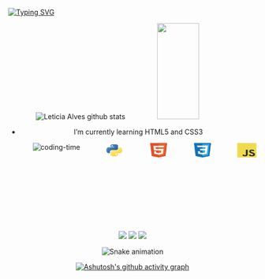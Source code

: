  

[![Typing SVG](https://readme-typing-svg.herokuapp.com/?color=696969&size=25&center=true&vCenter=true&width=1000&lines=Hello,+My+name+is+Leticia+Alves;I+am+17+years+old;I'm+from+Brazil;I+am+a+Data+Science+student;Be+Welcome!+:%29)](https://git.io/typing-svg)


<div align="center">  
  <img width="49%" height="195px" src="https://github-readme-stats.vercel.app/api?username=LeticiaAlvesS64&show_icons=false&count_private=true&hide_border=false&title_color=0000FF&icon_color=ff91a4&text_color=DCDCDC&bg_color=1C1C1C" alt="Leticia Alves github stats" /> 
  <img width="41%" height="195px" src="https://github-readme-stats.vercel.app/api/top-langs/?username=LeticiaAlvesS64&layout=compact&hide_border=false&title_color=0000FF&text_color=DCDCDC&bg_color=363636" />
  
-  I’m currently learning HTML5 and CSS3
 
  
<div style="display: flex; justify-content: space-between;"> <br>
  <img align="left"height="150" alt="coding-time" src="code.gif">
  <img align="center" height="30" width="40" alt="python-icon" src="https://raw.githubusercontent.com/devicons/devicon/master/icons/python/python-original.svg">
  <img align="center" height="30" width="40" alt="html-icon" src="https://raw.githubusercontent.com/devicons/devicon/master/icons/html5/html5-original.svg">
  <img align="center" height="30" width="40" alt="css3-icon" src="https://raw.githubusercontent.com/devicons/devicon/master/icons/css3/css3-original.svg">
  <img align="center" height="30" width="40" alt="javascript-icon" src="https://raw.githubusercontent.com/devicons/devicon/master/icons/javascript/javascript-original.svg">
</div>
 
  ##
 
 <div> 
  <a href="https://www.instagram.com/letyalvs__" target="_blank"><img src="https://img.shields.io/badge/-Instagram-%23E4405F?style=for-the-badge&logo=instagram&logoColor=white" target="_blank"></a>
  <a href = "mailto:leticiaalvessousa64@gmail.com"><img src="https://img.shields.io/badge/-Gmail-%23333?style=for-the-badge&logo=gmail&logoColor=white" target="_blank"></a>
  <a href="https://www.linkedin.com/in/letícia-alves-58b418265" target="_blank"><img src="https://img.shields.io/badge/-LinkedIn-%230077B5?style=for-the-badge&logo=linkedin&logoColor=white" target="_blank"></a> 
  
</div>


![Snake animation](https://github.com/LuigiGF/LuigiGF/blob/output/github-contribution-grid-snake.svg)

[![Ashutosh's github activity graph](https://github-readme-activity-graph.cyclic.app/graph?username=LeticiaAlvesS64&bg_color=0d1117&color=0000CD&line=4F4F4F&point=ff9494&area=true&hide_border=true)](https://github.com/ashutosh00710/github-readme-activity-graph)
